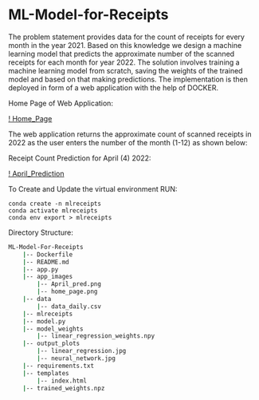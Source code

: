 # ML-Model-for-Receipts

The problem statement provides data for the count of receipts for every month in the year 2021. Based on this knowledge we design a machine learning model that predicts the approximate number of the scanned receipts for each month for year 2022. The solution involves training a machine learning model from scratch, saving the weights of the trained model and based on that making predictions. The implementation is then deployed in form of a web application with the help of DOCKER.

Home Page of Web Application:

[! Home_Page](https://github.com/bhumigodiwala/ML-Model-for-Receipts/blob/main/app_images/home_page.png)

The web application returns the approximate count of scanned receipts in 2022 as the user enters the number of the month (1-12) as shown below:

Receipt Count Prediction for April (4) 2022:

[! April_Prediction](https://github.com/bhumigodiwala/ML-Model-for-Receipts/blob/main/app_images/April_pred.png)

To Create and Update the virtual environment RUN:

```
conda create -n mlreceipts
conda activate mlreceipts
conda env export > mlreceipts
```

Directory Structure:
```bash
ML-Model-For-Receipts
    |-- Dockerfile
    |-- README.md
    |-- app.py
    |-- app_images
        |-- April_pred.png
        |-- home_page.png
    |-- data
        |-- data_daily.csv
    |-- mlreceipts
    |-- model.py
    |-- model_weights
        |-- linear_regression_weights.npy
    |-- output_plots
        |-- linear_regression.jpg
        |-- neural_network.jpg
    |-- requirements.txt
    |-- templates
        |-- index.html
    |-- trained_weights.npz
```
